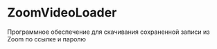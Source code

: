 # ZoomVideoLoader
Программное обеспечение для скачивания сохраненной записи из Zoom по ссылке и паролю <!-- описание репозитория -->
